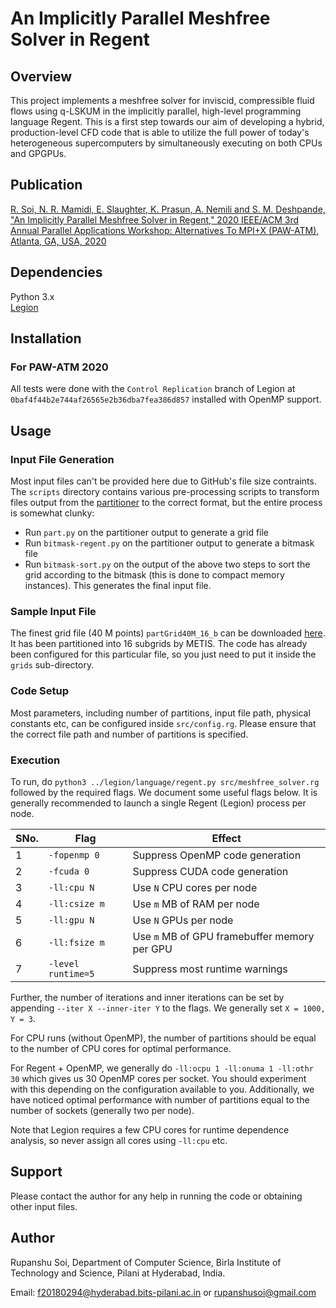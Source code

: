 # An Implicitly Parallel Meshfree Solver in Regent

## Overview
This project implements a meshfree solver for inviscid, compressible fluid flows using q-LSKUM in the implicitly parallel, high-level programming language Regent. This is a first step towards our aim of developing a hybrid, production-level CFD code that is able to utilize the full power of today's heterogeneous supercomputers by simultaneously executing on both CPUs and GPGPUs.

## Publication
[R. Soi, N. R. Mamidi, E. Slaughter, K. Prasun, A. Nemili and S. M. Deshpande, "An Implicitly Parallel Meshfree Solver in Regent," 2020 IEEE/ACM 3rd Annual Parallel Applications Workshop: Alternatives To MPI+X (PAW-ATM), Atlanta, GA, USA, 2020](https://ieeexplore.ieee.org/document/9307002)

## Dependencies
Python 3.x  
[Legion](https://github.com/StanfordLegion/legion)


## Installation

### For PAW-ATM 2020
All tests were done with the `Control Replication` branch of Legion at `0baf4f44b2e744af26565e2b36dba7fea386d857` installed with OpenMP support.

## Usage

### Input File Generation
Most input files can't be provided here due to GitHub's file size contraints. The `scripts` directory contains various pre-processing scripts to transform files output from the [partitioner](https://github.com/Nischay-Pro/mfpre) to the correct format, but the entire process is somewhat clunky:

- Run `part.py` on the partitioner output to generate a grid file
- Run `bitmask-regent.py` on the partitioner output to generate a bitmask file
- Run `bitmask-sort.py` on the output of the above two steps to sort the grid according to the bitmask (this is done to compact memory instances). This generates the final input file.

### Sample Input File
The finest grid file (40 M points) `partGrid40M_16_b` can be downloaded [here](https://drive.google.com/drive/folders/1iqPZOxj0UBDS3u6mv-CAHdOgbhXKAIYN). It has been partitioned into 16 subgrids by METIS. The code has already been configured for this particular file, so you just need to put it inside the `grids` sub-directory.

### Code Setup
Most parameters, including number of partitions, input file path, physical constants etc, can be configured inside `src/config.rg`. Please ensure that the correct file path and number of partitions is specified.

### Execution
To run, do ```python3 ../legion/language/regent.py src/meshfree_solver.rg``` followed by the required flags. We document some useful flags below. It is generally recommended to launch a single Regent (Legion) process per node.

| SNo. | Flag               | Effect                                       |
|------|--------------------|----------------------------------------------|
|    1 |       `-fopenmp 0` |              Suppress OpenMP code generation |
|    2 |         `-fcuda 0` |                Suppress CUDA code generation |
|    3 |        `-ll:cpu N` |                   Use `N` CPU cores per node |
|    4 |      `-ll:csize m` |                   Use `m` MB of RAM per node |
|    5 |        `-ll:gpu N` |                        Use `N` GPUs per node |
|    6 |      `-ll:fsize m` | Use `m` MB of GPU framebuffer memory per GPU |
|    7 | `-level runtime=5` |               Suppress most runtime warnings |

Further, the number of iterations and inner iterations can be set by appending `--iter X --inner-iter Y` to the flags. We generally set `X = 1000, Y = 3`.

For CPU runs (without OpenMP), the number of partitions should be equal to the number of CPU cores for optimal performance.

For Regent + OpenMP, we generally do `-ll:ocpu 1 -ll:onuma 1 -ll:othr 30` which gives us 30 OpenMP cores per socket. You should experiment with this depending on the configuration available to you. Additionally, we have noticed optimal performance with number of partitions equal to the number of sockets (generally two per node).

Note that Legion requires a few CPU cores for runtime dependence analysis, so never assign all cores using `-ll:cpu` etc. 

## Support
Please contact the author for any help in running the code or obtaining other input files.

## Author
Rupanshu Soi, Department of Computer Science, Birla Institute of Technology and Science, Pilani at Hyderabad, India.

Email: <f20180294@hyderabad.bits-pilani.ac.in> or <rupanshusoi@gmail.com>
